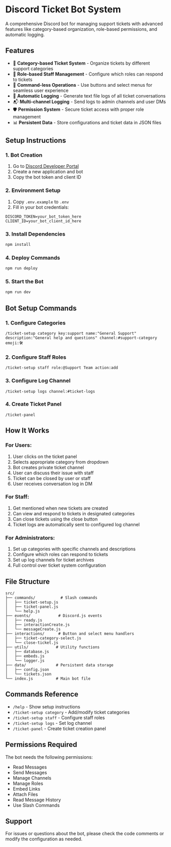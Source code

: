 # Discord Ticket Bot System

A comprehensive Discord bot for managing support tickets with advanced features like category-based organization, role-based permissions, and automatic logging.

## Features

- 🎫 **Category-based Ticket System** - Organize tickets by different support categories
- 👥 **Role-based Staff Management** - Configure which roles can respond to tickets
- 🔄 **Command-less Operations** - Use buttons and select menus for seamless user experience
- 📄 **Automatic Logging** - Generate text file logs of all ticket conversations
- 📬 **Multi-channel Logging** - Send logs to admin channels and user DMs
- 🛡️ **Permission System** - Secure ticket access with proper role management
- 📊 **Persistent Data** - Store configurations and ticket data in JSON files

## Setup Instructions

### 1. Bot Creation
1. Go to [Discord Developer Portal](https://discord.com/developers/applications)
2. Create a new application and bot
3. Copy the bot token and client ID

### 2. Environment Setup
1. Copy `.env.example` to `.env`
2. Fill in your bot credentials:
```env
DISCORD_TOKEN=your_bot_token_here
CLIENT_ID=your_bot_client_id_here
```

### 3. Install Dependencies
```bash
npm install
```

### 4. Deploy Commands
```bash
npm run deploy
```

### 5. Start the Bot
```bash
npm run dev
```

## Bot Setup Commands

### 1. Configure Categories
```
/ticket-setup category key:support name:"General Support" description:"General help and questions" channel:#support-category emoji:🛠️
```

### 2. Configure Staff Roles
```
/ticket-setup staff role:@Support Team action:add
```

### 3. Configure Log Channel
```
/ticket-setup logs channel:#ticket-logs
```

### 4. Create Ticket Panel
```
/ticket-panel
```

## How It Works

### For Users:
1. User clicks on the ticket panel
2. Selects appropriate category from dropdown
3. Bot creates private ticket channel
4. User can discuss their issue with staff
5. Ticket can be closed by user or staff
6. User receives conversation log in DM

### For Staff:
1. Get mentioned when new tickets are created
2. Can view and respond to tickets in designated categories
3. Can close tickets using the close button
4. Ticket logs are automatically sent to configured log channel

### For Administrators:
1. Set up categories with specific channels and descriptions
2. Configure which roles can respond to tickets
3. Set up log channels for ticket archives
4. Full control over ticket system configuration

## File Structure

```
src/
├── commands/           # Slash commands
│   ├── ticket-setup.js
│   ├── ticket-panel.js
│   └── help.js
├── events/            # Discord.js events
│   ├── ready.js
│   ├── interactionCreate.js
│   └── messageCreate.js
├── interactions/      # Button and select menu handlers
│   ├── ticket-category-select.js
│   └── close-ticket.js
├── utils/            # Utility functions
│   ├── database.js
│   ├── embeds.js
│   └── logger.js
├── data/             # Persistent data storage
│   ├── config.json
│   └── tickets.json
└── index.js          # Main bot file
```

## Commands Reference

- `/help` - Show setup instructions
- `/ticket-setup category` - Add/modify ticket categories
- `/ticket-setup staff` - Configure staff roles
- `/ticket-setup logs` - Set log channel
- `/ticket-panel` - Create ticket creation panel

## Permissions Required

The bot needs the following permissions:
- Read Messages
- Send Messages
- Manage Channels
- Manage Roles
- Embed Links
- Attach Files
- Read Message History
- Use Slash Commands

## Support

For issues or questions about the bot, please check the code comments or modify the configuration as needed.